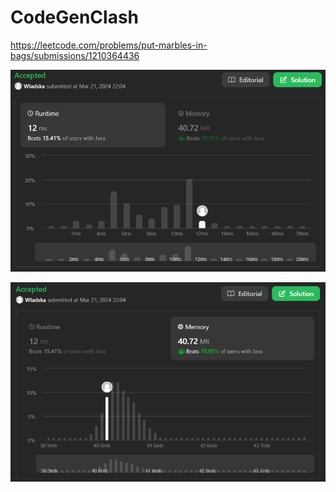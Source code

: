 # CodeGenClash

https://leetcode.com/problems/put-marbles-in-bags/submissions/1210364436

![runtime](./images/leetcodesummary/runtime.png)

![memory](./images/leetcodesummary/memory.png)